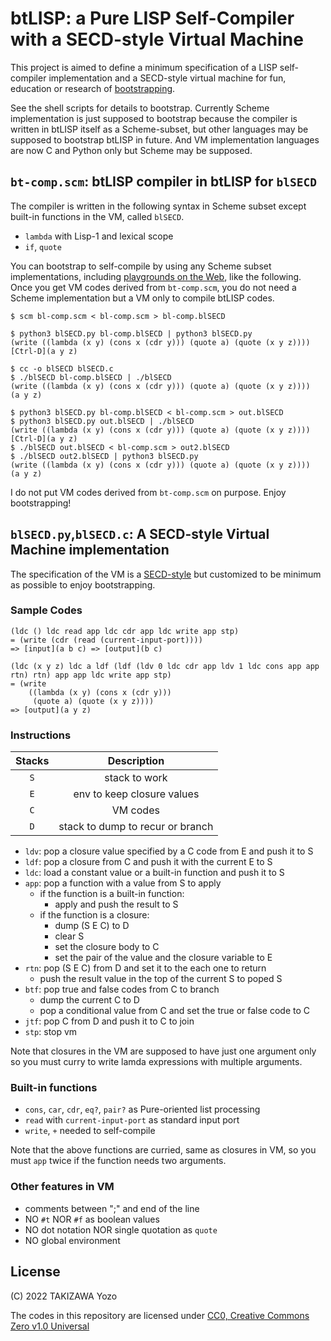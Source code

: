 # btLISP: a Pure LISP Self-Compiler with a SECD-style Virtual Machine

This project is aimed to define a minimum specification of a LISP self-compiler implementation and a SECD-style virtual machine for fun, education or research of [bootstrapping](https://en.wikipedia.org/wiki/Bootstrapping_(compilers)).

See the shell scripts for details to bootstrap. Currently Scheme implementation is just supposed to bootstrap because the compiler is written in btLISP itself as a Scheme-subset, but other languages may be supposed to bootstrap btLISP in future. And VM implementation languages are now C and Python only but Scheme may be supposed.

## `bt-comp.scm`: btLISP compiler in btLISP for `blSECD`

The compiler is written in the following syntax in Scheme subset except built-in functions in the VM, called `blSECD`.

* `lambda` with Lisp-1 and lexical scope
* `if`, `quote`

You can bootstrap to self-compile by using any Scheme subset implementations, including [playgrounds on the Web](https://www.tutorialspoint.com/execute_scheme_online.php), like the following. Once you get VM codes derived from `bt-comp.scm`, you do not need a Scheme implementation but a VM only to compile btLISP codes.

```
$ scm bl-comp.scm < bl-comp.scm > bl-comp.blSECD

$ python3 blSECD.py bl-comp.blSECD | python3 blSECD.py
(write ((lambda (x y) (cons x (cdr y))) (quote a) (quote (x y z))))
[Ctrl-D](a y z)

$ cc -o blSECD blSECD.c
$ ./blSECD bl-comp.blSECD | ./blSECD
(write ((lambda (x y) (cons x (cdr y))) (quote a) (quote (x y z))))
(a y z)

$ python3 blSECD.py bl-comp.blSECD < bl-comp.scm > out.blSECD
$ python3 blSECD.py out.blSECD | ./blSECD
(write ((lambda (x y) (cons x (cdr y))) (quote a) (quote (x y z))))
[Ctrl-D](a y z)
$ ./blSECD out.blSECD < bl-comp.scm > out2.blSECD
$ ./blSECD out2.blSECD | python3 blSECD.py
(write ((lambda (x y) (cons x (cdr y))) (quote a) (quote (x y z))))
(a y z)
```

I do not put VM codes derived from `bt-comp.scm` on purpose. Enjoy bootstrapping!

## `blSECD.py`,`blSECD.c`: A SECD-style Virtual Machine implementation

The specification of the VM is a [SECD-style](https://en.wikipedia.org/wiki/SECD_machine) but customized to be minimum as possible to enjoy bootstrapping.

### Sample Codes

```
(ldc () ldc read app ldc cdr app ldc write app stp)
= (write (cdr (read (current-input-port))))
=> [input](a b c) => [output](b c)

(ldc (x y z) ldc a ldf (ldf (ldv 0 ldc cdr app ldv 1 ldc cons app app rtn) rtn) app app ldc write app stp)
= (write
    ((lambda (x y) (cons x (cdr y)))
     (quote a) (quote (x y z))))
=> [output](a y z)
```

### Instructions

|Stacks|Description|
|:---:|:---:|
|`S`|stack to work|
|`E`|env to keep closure values|
|`C`|VM codes|
|`D`|stack to dump to recur or branch|

* `ldv`: pop a closure value specified by a C code from E and push it to S
* `ldf`: pop a closure from C and push it with the current E to S
* `ldc`: load a constant value or a built-in function and push it to S
* `app`: pop a function with a value from S to apply
	* if the function is a built-in function:
		* apply and push the result to S
	* if the function is a closure:
		* dump (S E C) to D
		* clear S
		* set the closure body to C
		* set the pair of the value and the closure variable to E
* `rtn`: pop (S E C) from D and set it to the each one to return
	* push the result value in the top of the current S to poped S
* `btf`: pop true and false codes from C to branch
	* dump the current C to D
	* pop a conditional value from C and set the true or false code to C
* `jtf`: pop C from D and push it to C to join
* `stp`: stop vm

Note that closures in the VM are supposed to have just one argument only so you must curry to write lamda expressions with multiple arguments.

### Built-in functions

* `cons`, `car`, `cdr`, `eq?`, `pair?` as Pure-oriented list processing
* `read` with `current-input-port` as standard input port
* `write`, `+` needed to self-compile

Note that the above functions are curried, same as closures in VM, so you must `app` twice if the function needs two arguments.

### Other features in VM

* comments between ";" and end of the line
* NO `#t` NOR `#f` as boolean values
* NO dot notation NOR single quotation as `quote`
* NO global environment

## License

(C) 2022 TAKIZAWA Yozo

The codes in this repository are licensed under [CC0, Creative Commons Zero v1.0 Universal](https://creativecommons.org/publicdomain/zero/1.0/)

